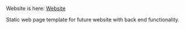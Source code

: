 Website is here: <a href="https://chrismitchellcs.github.io/nsbs.github.io/shop.html"> Website </a>

Static web page template for future website with back end functionality.
